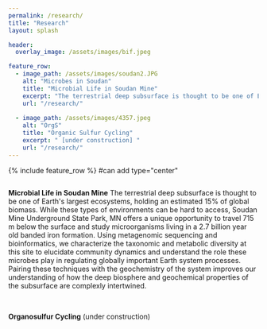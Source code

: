 ```yaml
---
permalink: /research/
title: "Research"
layout: splash

header:
  overlay_image: /assets/images/bif.jpeg

feature_row:
  - image_path: /assets/images/soudan2.JPG
    alt: "Microbes in Soudan"
    title: "Microbial Life in Soudan Mine"
    excerpt: "The terrestrial deep subsurface is thought to be one of Earth's largest ecosystems, holding an estimated 15% of global biomass. While these types of environments can be hard to access, Soudan Mine Underground State Park, MN offers a unique opportunity to travel 715 m below the Earth's surface and study microorganisms living in a 2.7 billion year old banded iron formation. Using metagenomic sequencing and bioinformatics, we characterize the taxonomic and metabolic diversity of the microbial community at this site to understand the role that deep subsurface microbes play in regulating globally important Earth system processes. Pairing these techniques with geochemical analyses gives us a more comprehensive understanding of biogeochemical cycling in these systems, and informs our understanding of the co-evolution of the Earth and life."
    url: "/research/"
    
  - image_path: /assets/images/4357.jpeg
    alt: "OrgS"
    title: "Organic Sulfur Cycling"
    excerpt: " [under construction] " 
    url: "/research/"
---
```



{% include feature_row %}  #can add type="center"



<figure style="width: 350px" class="align-left">
  <img src="{{ site.url }}{{ site.baseurl }}/assets/images/soudan2.JPG" alt="">
</figure> 

**Microbial Life in Soudan Mine** The terrestrial deep subsurface is thought to be one of Earth's largest ecosystems, holding an estimated 15% of global biomass. While these types of environments can be hard to access, Soudan Mine Underground State Park, MN offers a unique opportunity to travel 715 m below the  surface and study microorganisms living in a 2.7 billion year old banded iron formation. Using metagenomic sequencing and bioinformatics, we characterize the taxonomic and metabolic diversity at this site to elucidate community dynamics and understand the role these microbes play in regulating globally important Earth system processes. Pairing these techniques with the geochemistry of the system improves our understanding of how the deep biosphere and geochemical properties of the subsurface are complexly intertwined. <br/> <br/>

<figure style="width: 350px" class="align-left">
  <img src="{{ site.url }}{{ site.baseurl }}/assets/images/4357.jpeg" alt="">
</figure> 

**Organosulfur Cycling** (under construction)


